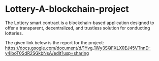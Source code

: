 # Lottery-A-blockchain-project
The Lottery smart contract is a blockchain-based application designed to offer a transparent, decentralized, and trustless solution for conducting lotteries.

The given link below is the report for the project:
https://docs.google.com/document/d/1Yvg_1Wy3SQFXLX0EJ45VTnnD-y4iboT0SdR2SGkbNsA/edit?usp=sharing

